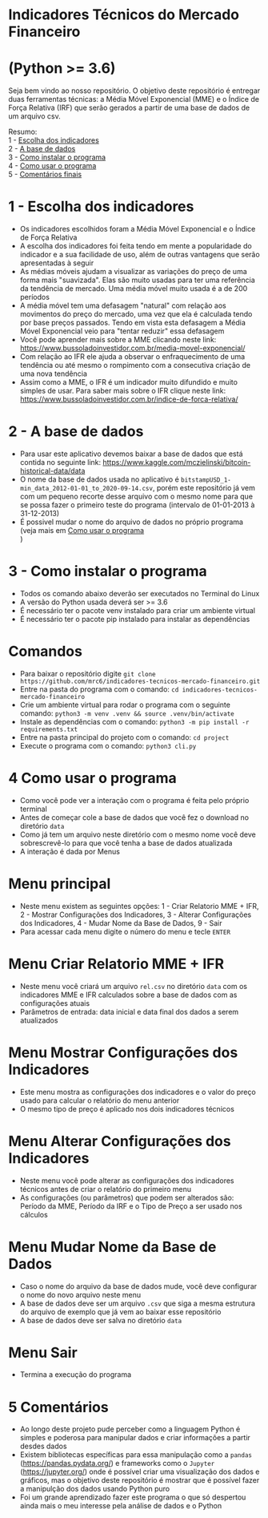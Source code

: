 # Indicadores Técnicos do Mercado Financeiro
# (Python >= 3.6)

Seja bem vindo ao nosso repositório.
O objetivo deste repositório é entregar duas ferramentas técnicas: a Média Móvel Exponencial (MME) e o Índice de Força Relativa (IRF) que serão gerados a partir de uma base de dados de um arquivo csv.

Resumo:<br />
1 - <a href="#ind_choose">Escolha dos indicadores</a><br />
2 - <a href="#data">A base de dados</a><br />
3 - <a href="#how_to_install">Como instalar o programa</a>
<br />
4 - <a href="#how_to_use">Como usar o programa</a><br />
5 - <a href="#comments">Comentários finais</a><br />



# <span id="ind_choose">1</span> - Escolha dos indicadores
- Os indicadores escolhidos foram a Média Móvel Exponencial e o Índice de Força Relativa
- A escolha dos indicadores foi feita tendo em mente a popularidade do indicador e a sua facilidade de uso, além de outras vantagens que serão apresentadas à seguir
- As médias móveis ajudam a visualizar as variações do preço de uma forma mais "suavizada". Elas são muito usadas para ter uma referência da tendência de mercado. Uma média móvel muito usada é a de 200 períodos
- A média móvel tem uma defasagem "natural" com relação aos movimentos do preço do mercado, uma vez que ela é calculada tendo por base preços passados. Tendo em vista esta defasagem a Média Móvel Exponencial veio para "tentar reduzir" essa defasagem
- Você pode aprender mais sobre a MME clicando neste link: https://www.bussoladoinvestidor.com.br/media-movel-exponencial/
- Com relação ao IFR ele ajuda a observar o enfraquecimento de uma tendência ou até mesmo o rompimento com a consecutiva criação de uma nova tendência
- Assim como a MME, o IFR é um indicador muito difundido e muito simples de usar. Para saber mais sobre o IFR clique neste link: https://www.bussoladoinvestidor.com.br/indice-de-forca-relativa/


# <span id="data">2</span> - A base de dados
- Para usar este aplicativo devemos baixar a base de dados que está contida no seguinte link: https://www.kaggle.com/mczielinski/bitcoin-historical-data/data
- O nome da base de dados usada no aplicativo é `bitstampUSD_1-min_data_2012-01-01_to_2020-09-14.csv`, porém este repositório já vem com um pequeno recorte desse arquivo com o mesmo nome para que se possa fazer o primeiro teste do programa (intervalo de 01-01-2013 à 31-12-2013)
- É possivel mudar o nome do arquivo de dados no próprio programa (veja mais em <a href="#how_to_use">Como usar o programa</a><br />)

# <span id="how_to_install">3</span> - Como instalar o programa
- Todos os comando abaixo deverão ser executados no Terminal do Linux
- A versão do Python usada deverá ser >= 3.6
- É necessário ter o pacote venv instalado para criar um ambiente virtual
- É necessário ter o pacote pip instalado para instalar as dependências
# Comandos
- Para baixar o repositório digite `git clone https://github.com/mrc6/indicadores-tecnicos-mercado-financeiro.git`
- Entre na pasta do programa com o comando: `cd indicadores-tecnicos-mercado-financeiro`
- Crie um ambiente virtual para rodar o programa com o seguinte comando: `python3 -m venv .venv && source .venv/bin/activate`
- Instale as dependências com o comando: `python3 -m pip install -r requirements.txt`
- Entre na pasta principal do projeto com o comando: `cd project`
- Execute o programa com o comando: `python3 cli.py`

# <span id="how_to_use">4</span> Como usar o programa
- Como você pode ver a interação com o programa é feita pelo próprio terminal
- Antes de começar cole a base de dados que você fez o download no diretório `data`
- Como já tem um arquivo neste diretório com o mesmo nome você deve sobrescrevê-lo para que você tenha a base de dados atualizada
- A interação é dada por Menus

# Menu principal
- Neste menu existem as seguintes opções: 1 - Criar Relatorio MME + IFR, 2 - Mostrar Configurações dos Indicadores, 3 - Alterar Configurações dos Indicadores, 4 - Mudar Nome da Base de Dados, 9 - Sair
- Para acessar cada menu digite o número do menu e tecle `ENTER`

# Menu Criar Relatorio MME + IFR
- Neste menu você criará um arquivo `rel.csv`  no diretório `data` com os indicadores MME e IFR calculados sobre a base de dados com as configurações atuais
- Parâmetros de entrada: data inicial e data final dos dados a serem atualizados

# Menu Mostrar Configurações dos Indicadores
- Este menu mostra as configurações dos indicadores e o valor do preço usado para calcular o relatório do menu anterior
- O mesmo tipo de preço é aplicado nos dois indicadores técnicos

# Menu Alterar Configurações dos Indicadores
- Neste menu você pode alterar as configurações dos indicadores técnicos antes de criar o relatório do primeiro menu
- As configurações (ou parâmetros) que podem ser alterados são: Período da MME, Período da IRF e o Tipo de Preço a ser usado nos cálculos

# Menu Mudar Nome da Base de Dados
- Caso o nome do arquivo da base de dados mude, você deve configurar o nome do novo arquivo neste menu
- A base de dados deve ser um arquivo `.csv` que siga a mesma estrutura do arquivo de exemplo que já vem ao baixar esse repositório
- A base de dados deve ser salva no diretório `data`

# Menu Sair
- Termina a execução do programa

# <span id="comments">5</span> Comentários
- Ao longo deste projeto pude perceber como a linguagem Python é simples e poderosa para manipular dados e criar informações a partir desdes dados
- Existem bibliotecas específicas para essa manipulação como a `pandas` (https://pandas.pydata.org/) e frameworks como o `Jupyter` (https://jupyter.org/) onde é possível criar uma visualização dos dados e gráficos, mas o objetivo deste repositório é mostrar que é possível fazer a manipulção dos dados usando Python puro
- Foi um grande aprendizado fazer este programa o que só despertou ainda mais o meu interesse pela análise de dados e o Python
